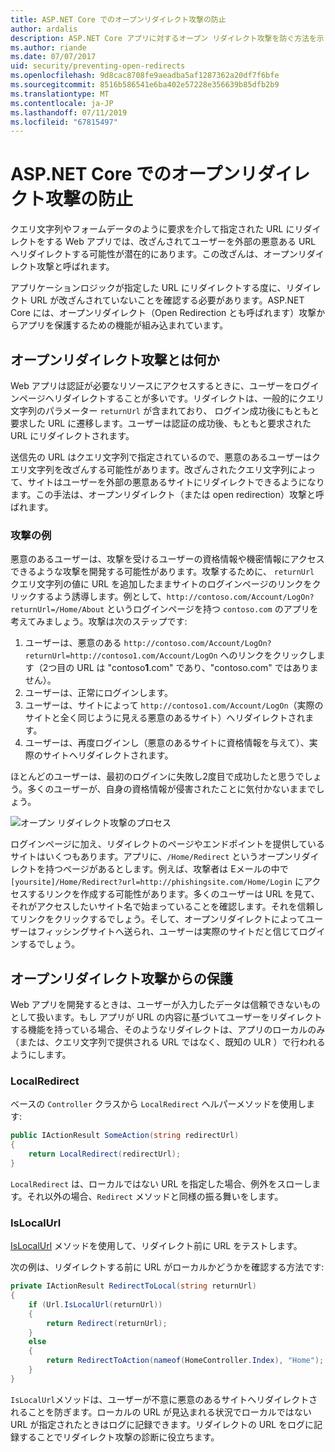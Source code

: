 ```yaml
---
title: ASP.NET Core でのオープンリダイレクト攻撃の防止
author: ardalis
description: ASP.NET Core アプリに対するオープン リダイレクト攻撃を防ぐ方法を示しています。
ms.author: riande
ms.date: 07/07/2017
uid: security/preventing-open-redirects
ms.openlocfilehash: 9d8cac8708fe9aeadba5af1287362a20df7f6bfe
ms.sourcegitcommit: 8516b586541e6ba402e57228e356639b85dfb2b9
ms.translationtype: MT
ms.contentlocale: ja-JP
ms.lasthandoff: 07/11/2019
ms.locfileid: "67815497"
---
```

# <a name="prevent-open-redirect-attacks-in-aspnet-core"></a>ASP.NET Core でのオープンリダイレクト攻撃の防止

クエリ文字列やフォームデータのように要求を介して指定された URL にリダイレクトをする Web アプリでは、改ざんされてユーザーを外部の悪意ある URL へリダイレクトする可能性が潜在的にあります。この改ざんは、オープンリダイレクト攻撃と呼ばれます。

アプリケーションロジックが指定した URL にリダイレクトする度に、リダイレクト URL が改ざんされていないことを確認する必要があります。ASP.NET Core には、オープンリダイレクト（Open Redirection とも呼ばれます）攻撃からアプリを保護するための機能が組み込まれています。

## <a name="what-is-an-open-redirect-attack"></a>オープンリダイレクト攻撃とは何か

Web アプリは認証が必要なリソースにアクセスするときに、ユーザーをログインページへリダイレクトすることが多いです。リダイレクトは、一般的にクエリ文字列のパラメーター `returnUrl` が含まれており、 ログイン成功後にもともと要求した URL に遷移します。ユーザーは認証の成功後、もともと要求された URL にリダイレクトされます。

送信先の URL はクエリ文字列で指定されているので、悪意のあるユーザーはクエリ文字列を改ざんする可能性があります。改ざんされたクエリ文字列によって、サイトはユーザーを外部の悪意あるサイトにリダイレクトできるようになります。この手法は、オープンリダイレクト（または open redirection）攻撃と呼ばれます。

### <a name="an-example-attack"></a>攻撃の例

悪意のあるユーザーは、攻撃を受けるユーザーの資格情報や機密情報にアクセスできるような攻撃を開発する可能性があります。攻撃するために、 `returnUrl` クエリ文字列の値に URL を追加したままサイトのログインページのリンクをクリックするよう誘導します。例として、`http://contoso.com/Account/LogOn?returnUrl=/Home/About` というログインページを持つ `contoso.com` のアプリを考えてみましょう。攻撃は次のステップです:

1. ユーザーは、悪意のある `http://contoso.com/Account/LogOn?returnUrl=http://contoso1.com/Account/LogOn` へのリンクをクリックします（2つ目の URL は "contoso**1**.com" であり、"contoso.com" ではありません）。
2. ユーザーは、正常にログインします。
3. ユーザーは、サイトによって `http://contoso1.com/Account/LogOn`（実際のサイトと全く同じように見える悪意のあるサイト）へリダイレクトされます。
4. ユーザーは、再度ログインし（悪意のあるサイトに資格情報を与えて）、実際のサイトへリダイレクトされます。

ほとんどのユーザーは、最初のログインに失敗し2度目で成功したと思うでしょう。多くのユーザーが、自身の資格情報が侵害されたことに気付かないままでしょう。

![オープン リダイレクト攻撃のプロセス](preventing-open-redirects/_static/open-redirection-attack-process.png)

ログインページに加え、リダイレクトのページやエンドポイントを提供しているサイトはいくつもあります。アプリに、`/Home/Redirect` というオープンリダイレクトを持つページがあるとします。例えば、攻撃者は Eメールの中で `[yoursite]/Home/Redirect?url=http://phishingsite.com/Home/Login` にアクセスするリンクを作成する可能性があります。多くのユーザーは URL を見て、それがアクセスしたいサイト名で始まっていることを確認します。それを信頼してリンクをクリックするでしょう。そして、オープンリダイレクトによってユーザーはフィッシングサイトへ送られ、ユーザーは実際のサイトだと信じてログインするでしょう。

## <a name="protecting-against-open-redirect-attacks"></a>オープンリダイレクト攻撃からの保護

Web アプリを開発するときは、ユーザーが入力したデータは信頼できないものとして扱います。もし アプリが URL の内容に基づいてユーザーをリダイレクトする機能を持っている場合、そのようなリダイレクトは、アプリのローカルのみ（または、クエリ文字列で提供される URL ではなく、既知の ULR ）で行われるようにします。

### <a name="localredirect"></a>LocalRedirect

ベースの `Controller` クラスから `LocalRedirect` ヘルパーメソッドを使用します:

```csharp
public IActionResult SomeAction(string redirectUrl)
{
    return LocalRedirect(redirectUrl);
}
```

`LocalRedirect` は、ローカルではない URL を指定した場合、例外をスローします。それ以外の場合、`Redirect` メソッドと同様の振る舞いをします。

### <a name="islocalurl"></a>IsLocalUrl

[IsLocalUrl](/dotnet/api/Microsoft.AspNetCore.Mvc.IUrlHelper.islocalurl#Microsoft_AspNetCore_Mvc_IUrlHelper_IsLocalUrl_System_String_) メソッドを使用して、リダイレクト前に URL をテストします。

次の例は、リダイレクトする前に URL がローカルかどうかを確認する方法です:

```csharp
private IActionResult RedirectToLocal(string returnUrl)
{
    if (Url.IsLocalUrl(returnUrl))
    {
        return Redirect(returnUrl);
    }
    else
    {
        return RedirectToAction(nameof(HomeController.Index), "Home");
    }
}
```

`IsLocalUrl`メソッドは、ユーザーが不意に悪意のあるサイトへリダイレクトされることを防ぎます。ローカルの URL が見込まれる状況でローカルではない URL が指定されたときはログに記録できます。リダイレクトの URL をログに記録することでリダイレクト攻撃の診断に役立ちます。

